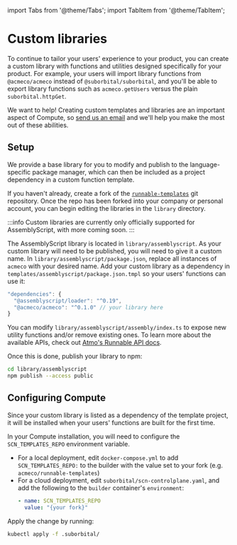 import Tabs from '@theme/Tabs';
import TabItem from '@theme/TabItem';

# Custom libraries

To continue to tailor your users' experience to your product, you can create a custom library with functions and utilities designed specifically for your product. For example, your users will import library functions from `@acmeco/acmeco` instead of `@suborbital/suborbital`, and you'll be able to export library functions such as `acmeco.getUsers` versus the plain `suborbital.httpGet`.

We want to help! Creating custom templates and libraries are an important aspect of Compute, so [send us an email](mailto:team@suborbital.dev) and we'll help you make the most out of these abilities.

## Setup

We provide a base library for you to modify and publish to the language-specific package manager, which can then be included as a project dependency in a custom function template.

If you haven't already, create a fork of the [`runnable-templates`](https://github.com/suborbital/runnable-templates) git repository. Once the repo has been forked into your company or personal account, you can begin editing the libraries in the `library` directory.

:::info
Custom libraries are currently only officially supported for AssemblyScript, with more coming soon.
:::

<Tabs groupId="language-selection">

<TabItem value="assemblyscript" label="AssemblyScript">

The AssemblyScript library is located in `library/assemblyscript`. As your custom library will need to be published, you will need to give it a custom name. In `library/assemblyscript/package.json`, replace all instances of `acmeco` with your desired name. Add your custom library as a dependency in `templates/assemblyscript/package.json.tmpl` so your users' functions can use it:

```js
"dependencies": {
  "@assemblyscript/loader": "^0.19",
  "@acmeco/acmeco": "^0.1.0" // your library here
}
```

You can modify `library/assemblyscript/assembly/index.ts` to expose new utility functions and/or remove existing ones. To learn more about the available APIs, check out [Atmo's Runnable API docs](https://atmo.suborbital.dev/runnable-api/introduction).

Once this is done, publish your library to npm:

```bash
cd library/assemblyscript
npm publish --access public
```

</TabItem>

</Tabs>

## Configuring Compute

Since your custom library is listed as a dependency of the template project, it will be installed when your users' functions are built for the first time.

In your Compute installation, you will need to configure the `SCN_TEMPLATES_REPO` environment variable.

- For a local deployment, edit `docker-compose.yml` to add `SCN_TEMPLATES_REPO:` to the builder with the value set to your fork \(e.g. `acmeco/runnable-templates`\)
- For a cloud deployment, edit `suborbital/scn-controlplane.yaml`, and add the following to the `builder` container's `environment`:
  ```yaml
  - name: SCN_TEMPLATES_REPO
    value: "{your fork}"
  ```

Apply the change by running:

```bash
kubectl apply -f .suborbital/
```
